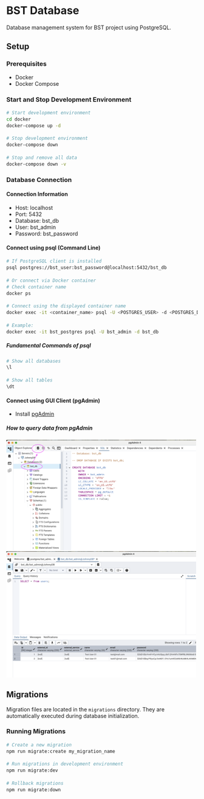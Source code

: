 # BST Database

Database management system for BST project using PostgreSQL.

## Setup

### Prerequisites

- Docker
- Docker Compose

### Start and Stop Development Environment

```bash
# Start development environment
cd docker
docker-compose up -d

# Stop development environment
docker-compose down

# Stop and remove all data
docker-compose down -v
```

### Database Connection

#### Connection Information

- Host: localhost
- Port: 5432
- Database: bst_db
- User: bst_admin
- Password: bst_password

#### Connect using psql (Command Line)

```bash
# If PostgreSQL client is installed
psql postgres://bst_user:bst_password@localhost:5432/bst_db

# Or connect via Docker container
# Check container name
docker ps

# Connect using the displayed container name
docker exec -it <container_name> psql -U <POSTGRES_USER> -d <POSTGRES_DB>

# Example:
docker exec -it bst_postgres psql -U bst_admin -d bst_db
```

##### Fundamental Commands of psql

```bash
# Show all databases
\l

# Show all tables
\dt
```

#### Connect using GUI Client (pgAdmin)

- Install [pgAdmin](https://www.pgadmin.org/)

##### How to query data from pgAdmin

<img src="./readme_images/pgAdmin4_how_to_query_01.png" width="500">

<img src="./readme_images/pgAdmin4_how_to_query_02.png" width="500">

## Migrations

Migration files are located in the `migrations` directory.
They are automatically executed during database initialization.

### Running Migrations

```bash
# Create a new migration
npm run migrate:create my_migration_name

# Run migrations in development environment
npm run migrate:dev

# Rollback migrations
npm run migrate:down
```
